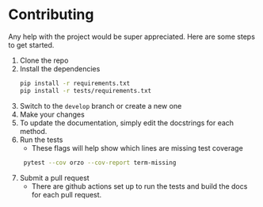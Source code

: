 # Contributing

Any help with the project would be super appreciated. Here are some steps to get started.

1. Clone the repo
2. Install the dependencies
   ```bash
   pip install -r requirements.txt
   pip install -r tests/requirements.txt
   ```
3. Switch to the `develop` branch or create a new one
4. Make your changes
5. To update the documentation, simply edit the docstrings for each method.
6. Run the tests
    - These flags will help show which lines are missing test coverage
   ```bash
    pytest --cov orzo --cov-report term-missing
   ```
7. Submit a pull request
    - There are github actions set up to run the tests and build the docs for each pull request.
   